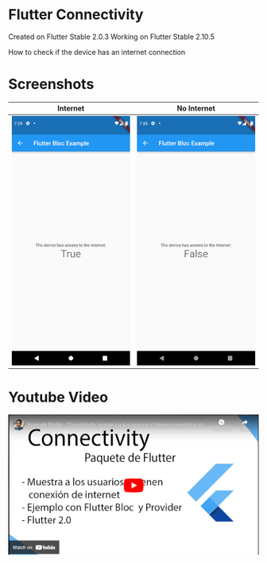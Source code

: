 # Flutter Connectivity 

Created on Flutter Stable 2.0.3
Working on Flutter Stable 2.10.5

How to check if the device has an internet connection

# Screenshots

| Internet | No Internet |
| ---------------- | --------------------- |
| ![Image 1](screenshots/image1.png) |![Image 2](screenshots/image2.png) |

# Youtube Video
[![Youtube](screenshots/youtube.png)](https://youtu.be/gNNpaXeu9XU)